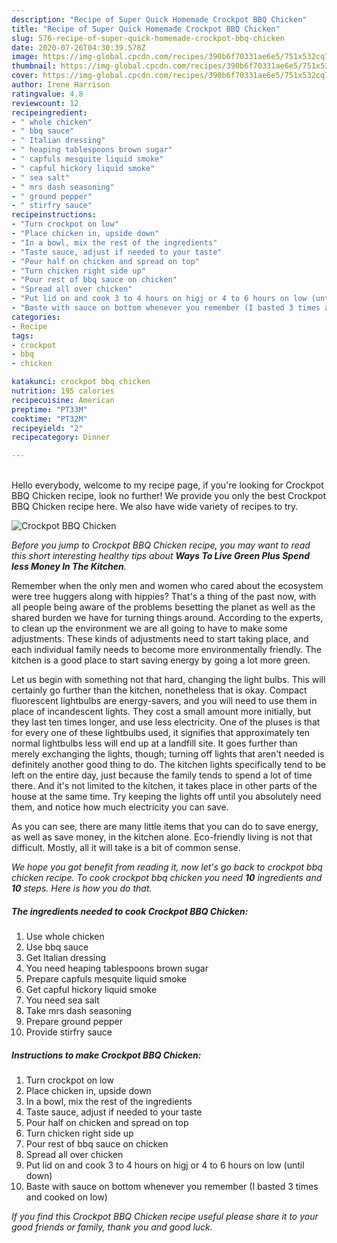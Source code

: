 ```yaml
---
description: "Recipe of Super Quick Homemade Crockpot BBQ Chicken"
title: "Recipe of Super Quick Homemade Crockpot BBQ Chicken"
slug: 576-recipe-of-super-quick-homemade-crockpot-bbq-chicken
date: 2020-07-26T04:30:39.578Z
image: https://img-global.cpcdn.com/recipes/390b6f70331ae6e5/751x532cq70/crockpot-bbq-chicken-recipe-main-photo.jpg
thumbnail: https://img-global.cpcdn.com/recipes/390b6f70331ae6e5/751x532cq70/crockpot-bbq-chicken-recipe-main-photo.jpg
cover: https://img-global.cpcdn.com/recipes/390b6f70331ae6e5/751x532cq70/crockpot-bbq-chicken-recipe-main-photo.jpg
author: Irene Harrison
ratingvalue: 4.8
reviewcount: 12
recipeingredient:
- " whole chicken"
- " bbq sauce"
- " Italian dressing"
- " heaping tablespoons brown sugar"
- " capfuls mesquite liquid smoke"
- " capful hickory liquid smoke"
- " sea salt"
- " mrs dash seasoning"
- " ground pepper"
- " stirfry sauce"
recipeinstructions:
- "Turn crockpot on low"
- "Place chicken in, upside down"
- "In a bowl, mix the rest of the ingredients"
- "Taste sauce, adjust if needed to your taste"
- "Pour half on chicken and spread on top"
- "Turn chicken right side up"
- "Pour rest of bbq sauce on chicken"
- "Spread all over chicken"
- "Put lid on and cook 3 to 4 hours on higj or 4 to 6 hours on low (until down)"
- "Baste with sauce on bottom whenever you remember (I basted 3 times and cooked on low)"
categories:
- Recipe
tags:
- crockpot
- bbq
- chicken

katakunci: crockpot bbq chicken 
nutrition: 195 calories
recipecuisine: American
preptime: "PT33M"
cooktime: "PT32M"
recipeyield: "2"
recipecategory: Dinner

---
```

<br>
Hello everybody, welcome to my recipe page, if you're looking for Crockpot BBQ Chicken recipe, look no further! We provide you only the best Crockpot BBQ Chicken recipe here. We also have wide variety of recipes to try.
<br>


![Crockpot BBQ Chicken](https://img-global.cpcdn.com/recipes/390b6f70331ae6e5/751x532cq70/crockpot-bbq-chicken-recipe-main-photo.jpg)

<i>Before you jump to Crockpot BBQ Chicken recipe, you may want to read this short interesting healthy tips about 
<strong>Ways To Live Green Plus Spend less Money In The Kitchen</strong>.</i>
</br>

Remember when the only men and women who cared about the ecosystem were tree huggers along with hippies? That's a thing of the past now, with all people being aware of the problems besetting the planet as well as the shared burden we have for turning things around. According to the experts, to clean up the environment we are all going to have to make some adjustments. These kinds of adjustments need to start taking place, and each individual family needs to become more environmentally friendly. The kitchen is a good place to start saving energy by going a lot more green.

Let us begin with something not that hard, changing the light bulbs. This will certainly go further than the kitchen, nonetheless that is okay. Compact fluorescent lightbulbs are energy-savers, and you will need to use them in place of incandescent lights. They cost a small amount more initially, but they last ten times longer, and use less electricity. One of the pluses is that for every one of these lightbulbs used, it signifies that approximately ten normal lightbulbs less will end up at a landfill site. It goes further than merely exchanging the lights, though; turning off lights that aren't needed is definitely another good thing to do. The kitchen lights specifically tend to be left on the entire day, just because the family tends to spend a lot of time there. And it's not limited to the kitchen, it takes place in other parts of the house at the same time. Try keeping the lights off until you absolutely need them, and notice how much electricity you can save.

As you can see, there are many little items that you can do to save energy, as well as save money, in the kitchen alone. Eco-friendly living is not that difficult. Mostly, all it will take is a bit of common sense.


<i>We hope you got benefit from reading it, now let's go back to crockpot bbq chicken recipe. To cook crockpot bbq chicken you need <strong>10</strong> ingredients and <strong>10</strong> steps. Here is how you do that.
</i>

##### The ingredients needed to cook Crockpot BBQ Chicken:

1. Use  whole chicken
1. Use  bbq sauce
1. Get  Italian dressing
1. You need  heaping tablespoons brown sugar
1. Prepare  capfuls mesquite liquid smoke
1. Get  capful hickory liquid smoke
1. You need  sea salt
1. Take  mrs dash seasoning
1. Prepare  ground pepper
1. Provide  stirfry sauce


##### Instructions to make Crockpot BBQ Chicken:

1. Turn crockpot on low
1. Place chicken in, upside down
1. In a bowl, mix the rest of the ingredients
1. Taste sauce, adjust if needed to your taste
1. Pour half on chicken and spread on top
1. Turn chicken right side up
1. Pour rest of bbq sauce on chicken
1. Spread all over chicken
1. Put lid on and cook 3 to 4 hours on higj or 4 to 6 hours on low (until down)
1. Baste with sauce on bottom whenever you remember (I basted 3 times and cooked on low)


<i>If you find this Crockpot BBQ Chicken recipe useful please share it to your good friends or family, thank you and good luck.</i>
